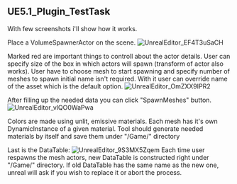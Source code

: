 ## UE5.1_Plugin_TestTask

With few screenshots i'll show how it works.

Place a VolumeSpawnerActor on the scene.
![UnrealEditor_EF4T3uSaCH](https://github.com/nescave/UE5.1_Plugin_TestTask/assets/38581117/07c3b8b0-babe-4464-bbde-b550ffe6c1a6)

Marked red are important things to controll about the actor details.
User can specify size of the box in which actors will spawn (transform of actor also works).
User have to choose mesh to start spawning and specify number of meshes to spawn
initial name isn't required. With it user can override name of the asset which is the default option.
![UnrealEditor_OmZXX9IPR2](https://github.com/nescave/UE5.1_Plugin_TestTask/assets/38581117/643bf4f0-972a-480d-9e8f-64ffafe71d5b)

After filling up the needed data you can click "SpawnMeshes" button.
![UnrealEditor_vlQO0WaPwa](https://github.com/nescave/UE5.1_Plugin_TestTask/assets/38581117/7c5800bd-fbbd-4871-94c9-14d9b81201f3)

Colors are made using unlit, emissive materials. Each mesh has it's own DynamicInstance of a given material. Tool should generate 
needed materials by itself and save them under "/Game/" directory

Last is the DataTable:
![UnrealEditor_9S3MX5Zqem](https://github.com/nescave/UE5.1_Plugin_TestTask/assets/38581117/fa3663bb-2617-49b1-ab64-433c9f3e4569)
Each time user respawns the mesh actors, new DataTable is constructed right under "/Game/" directory. If old DataTable has the
same name as the new one, unreal will ask if you wish to replace it or abort the process. 

